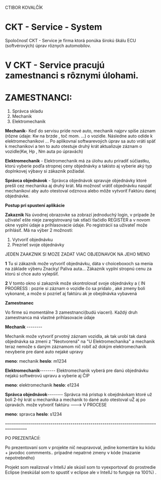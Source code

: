 
CTIBOR KOVALČÍK
# CKT - Service - System

Spoločnosť CKT - Service je firma ktorá ponúka širokú škálu ECU (softvérových)  úprav
rôznych automobilov.

# V CKT - Service pracujú zamestnanci s rôznymi úlohami.

# ZAMESTNANCI:

1. Správca skladu
2. Mechanik
3. Elektromechanik 

**Mechanik**- Keď do servisu príde nové auto, mechanik najprv spíše záznam (rôzne údaje: Kw na brzde , toč
mom. ...) o vozidle. Následne auto odíde k elektromechanikovi ... Po aplikovnaí softwarevoých úprav sa auto vráti späť k 
mechanikovi a ten to auto otestuje druhý krát aktualizuje záznam o vozidle(Kw, Hp , Nm auta po úpravách)

**Elektromechanik** - Elektromechanik má za úlohu autu priradiť súčiastku, ktorú vyberie podľa stropnej ceny objednávky 
a takisto aj vyberie aký typ doplnkovej výbavy si zákazník požiadal.

**Správca objednávok** - Správca objednávok spravuje objednávky ktoré prešli cez mechanika aj druhý krát. Má možnosť vrátiť objednávku naspäť mechanikovi aby auto otestoval odznova alebo môže vytvoriť Faktúru danej objednávke.


**Postup pri spustení aplikácie**

**Zakaznik**
Na úvodnej obrazovke sa zobrazí jednoduchý login, v prípade že uživateľ ešte nieje zaregistrovaný tak stlačí tlačidlo REGISTER a v novom okne vyplní údaje a prihlasovacie údaje. Po registrácií sa uživateľ može prihlásiť. Má na výber 2 možnosti: 
1. Vytvoriť objednávku
2. Prezrieť svoje objednávky

JEDEN ZAAKZNIK SI MOZE ZADAT VIAC OBJEDNAVOK NA JEHO MENO


**1**
Tu si zákazník može vytvoriť objednávku, dáta v choiceboxoch sa menia na základe výberu Znacky/ Paliva auta...
Zákazník vyplní stropnú cenu za ktorú si chce auto vylepšiť.


**2**
V tomto okno si zakaznik može skontrolovať svoje objednávky a ( IN PROGRESS : pozrie si záznam o vozidle čo sa pridalo , aké zmeny boli vykonané, a može si pozrieť aj faktúru ak je obejdnávka vybavená






**Zamestnanec**

Vo firme sú momentálne 3 zamestnanci(budú viacerí).
Každý druh zamestnanca má vlastné prihlasovacie údaje

**Mechanik** --------

Mechanik može vytvoriť prvotný záznam vozidla, ak tak urobí tak daná objednávka sa zmeni z "Neotvorená" na "U Elektromechanika" 
a mechanik teraz nemože s daným záznamom nič robiť až dokým elektromechanik nevyberie pre dané auto nejaké upravy


**meno**: mechanik
**heslo**: m1234

**Elektromechanik**--------
Elektromechanik vyberá pre danú objednávku nejakú softwérovú upravu a vyberie aj ČIP

**meno**: elektromechanik
**heslo**: e1234

**Správca objednávok**--------
 Správca má pristup k obejdnávkam ktoré už boli 2-hý krát u mechanika a mechanik to dané auto otestoval uŽ aj po úpravách.
 može vytvoriť faktúru ---> V PROCESE

**meno**: spravca
**heslo**: s1234



**---------------------------------------------------------------------------------------**

PO PREZENTÁCIÍ:

Po prezentovaní som v projekte nič neupravoval, jedine komentáre ku kódu + javodoc commments.. prípadné nepatrné zmeny v kóde (mazanie nepotrebného)





Projekt som realizoval v IntelIJ ale skúsil som to vyexportovať do prostredie Eclipse (neskúšal som to spustiť v eclipse ale v IntelIJ to funguje na 100%) .


